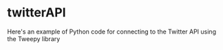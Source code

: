 # twitterAPI
Here's an example of Python code for connecting to the Twitter API using the Tweepy library
